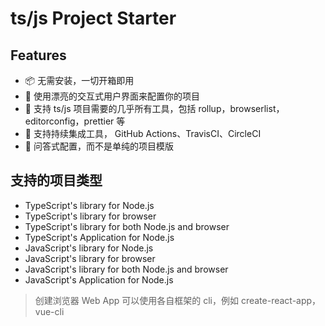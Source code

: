 # ts/js Project Starter

## Features
- 📦 无需安装，一切开箱即用
- 🌈 使用漂亮的交互式用户界面来配置你的项目
- 🔨 支持 ts/js 项目需要的几乎所有工具，包括 rollup，browserlist，editorconfig，prettier 等
- 🚗 支持持续集成工具， GitHub Actions、TravisCI、CircleCI
- 💬 问答式配置，而不是单纯的项目模版

## 支持的项目类型
- TypeScript's library for Node.js
- TypeScript's library for browser
- TypeScript's library for both Node.js and browser
- TypeScript's Application for Node.js
- JavaScript's library for Node.js
- JavaScript's library for browser
- JavaScript's library for both Node.js and browser
- JavaScript's Application for Node.js

> 创建浏览器 Web App 可以使用各自框架的 cli，例如 create-react-app，vue-cli
